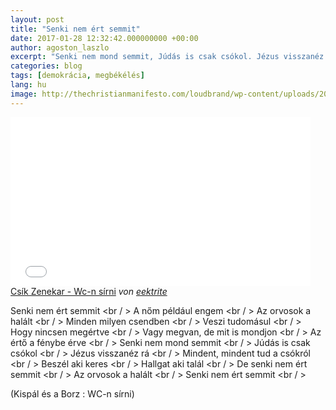 ```yaml
---
layout: post
title: "Senki nem ért semmit"
date: 2017-01-28 12:32:42.000000000 +00:00
author: agoston_laszlo
excerpt: "Senki nem mond semmit, Júdás is csak csókol. Jézus visszanéz rá - mindent, mindent tud a csókról"
categories: blog
tags: [demokrácia, megbékélés]
lang: hu
image: http://thechristianmanifesto.com/loudbrand/wp-content/uploads/2015/07/jesus_facepalm.jpg
---
```


<iframe frameborder="0" width="480" height="270" src="//www.dailymotion.com/embed/video/x2q9h7m" allowfullscreen></iframe><br /><a href="http://www.dailymotion.com/video/x2q9h7m_csik-zenekar-wc-n-sirni_music" target="_blank">Cs&iacute;k Zenekar - Wc-n s&iacute;rni</a> <i>von <a href="http://www.dailymotion.com/eektrite" target="_blank">eektrite</a></i>

Senki nem ért semmit <br / >
A nőm például engem <br / >
Az orvosok a halált <br / >
Minden milyen csendben <br / >
Veszi tudomásul <br / >
Hogy nincsen megértve <br / >
Vagy megvan, de mit is mondjon <br / >
Az értő a fénybe érve <br / >
Senki nem mond semmit <br / >
Júdás is csak csókol <br / >
Jézus visszanéz rá <br / > 
Mindent, mindent tud a csókról <br / >
Beszél aki keres <br / >
Hallgat aki talál <br / >
De senki nem ért semmit <br / >
Az orvosok a halált <br / >
Senki nem ért semmit <br / >

(Kispál és a Borz : WC-n sírni)
